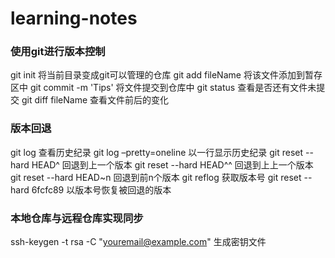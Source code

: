 # learning-notes
### 使用git进行版本控制

git init                     将当前目录变成git可以管理的仓库
git add fileName             将该文件添加到暂存区中
git commit -m 'Tips'         将文件提交到仓库中
git status                   查看是否还有文件未提交
git diff fileName            查看文件前后的变化
### 版本回退
git log                      查看历史纪录
git log –pretty=oneline      以一行显示历史纪录
git reset  --hard HEAD^      回退到上一个版本
git reset  --hard HEAD^^     回退到上上一个版本
git reset  --hard HEAD~n     回退到前n个版本
git reflog                   获取版本号
git reset  --hard 6fcfc89    以版本号恢复被回退的版本
### 本地仓库与远程仓库实现同步
ssh-keygen -t rsa -C "youremail@example.com"    生成密钥文件
